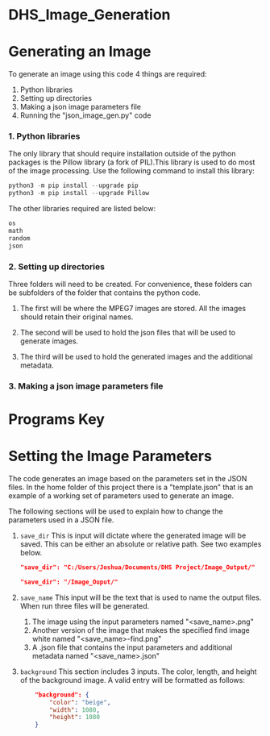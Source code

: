 # DHS_Image_Generation

# Generating an Image
To generate an image using this code 4 things are required:
1. Python libraries
2. Setting up directories
3. Making a json image parameters file
4. Running the "json_image_gen.py" code

### 1. Python libraries
The only library that should require installation outside of the python packages is the Pillow library (a fork of PIL).This library is used to do most of the image processing. Use the following command to install this library:

```python
python3 -m pip install --upgrade pip
python3 -m pip install --upgrade Pillow
```
The other libraries required are listed below:
```python
os
math
random
json
```

### 2. Setting up directories
Three folders will need to be created. For convenience, these folders can be subfolders of the folder that contains the python code.

1. The first will be where the MPEG7 images are stored. All the images should retain their original names.

2. The second will be used to hold the json files that will be used to generate images. 

3. The third will be used to hold the generated images and the additional metadata.

### 3. Making a json image parameters file







# Programs Key

# Setting the Image Parameters
The code generates an image based on the parameters set in the JSON files.
In the home folder of this project there is a "template.json" that is an example of a working set of parameters used to generate an image.

The following sections will be used to explain how to change the parameters used in a JSON file.

1. `save_dir`
    This is input will dictate where the generated image will be saved. This can be either an absolute or relative path. See two examples below.

    ```json
    "save_dir": "C:/Users/Joshua/Documents/DHS Project/Image_Output/"
    ```
    ```json
    "save_dir": "/Image_Ouput/"
    ```
2. `save_name`
    This input will be the text that is used to name the output files.
    When run three files will be generated.

    1. The image using the input parameters named "<save_name>.png"
    2. Another version of the image that makes the specified find image white named "<save_name>-find.png"
    3. A .json file that contains the input parameters and additional metadata named "<save_name>.json"

3. `background`
    This section includes 3 inputs. The color, length, and height of the background image. A valid entry will be formatted as follows:

    ```json
        "background": {
            "color": "beige",
            "width": 1080,
            "height": 1080
        }
    ```